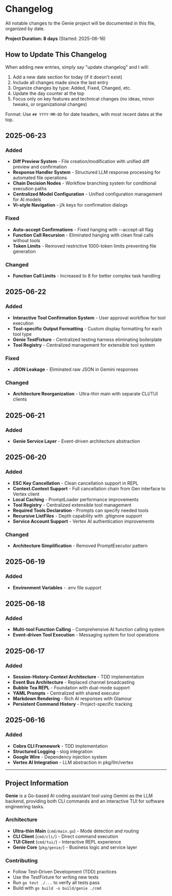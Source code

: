 # Changelog

All notable changes to the Genie project will be documented in this file, organized by date.

**Project Duration: 8 days** (Started: 2025-06-16)

## How to Update This Changelog

When adding new entries, simply say "update changelog" and I will:
1. Add a new date section for today (if it doesn't exist)
2. Include all changes made since the last entry
3. Organize changes by type: Added, Fixed, Changed, etc.
4. Update the day counter at the top
5. Focus only on key features and technical changes (no ideas, minor tweaks, or organizational changes)

Format: Use `## YYYY-MM-DD` for date headers, with most recent dates at the top.

## 2025-06-23

### Added
- **Diff Preview System** - File creation/modification with unified diff preview and confirmation
- **Response Handler System** - Structured LLM response processing for automated file operations
- **Chain Decision Nodes** - Workflow branching system for conditional execution paths
- **Centralized Model Configuration** - Unified configuration management for AI models
- **Vi-style Navigation** - j/k keys for confirmation dialogs

### Fixed
- **Auto-accept Confirmations** - Fixed hanging with --accept-all flag
- **Function Call Recursion** - Eliminated hanging with clean final calls without tools
- **Token Limits** - Removed restrictive 1000-token limits preventing file generation

### Changed
- **Function Call Limits** - Increased to 8 for better complex task handling

## 2025-06-22

### Added
- **Interactive Tool Confirmation System** - User approval workflow for tool execution
- **Tool-specific Output Formatting** - Custom display formatting for each tool type
- **Genie TestFixture** - Centralized testing harness eliminating boilerplate
- **Tool Registry** - Centralized management for extensible tool system

### Fixed
- **JSON Leakage** - Eliminated raw JSON in Gemini responses

### Changed
- **Architecture Reorganization** - Ultra-thin main with separate CLI/TUI clients

## 2025-06-21

### Added
- **Genie Service Layer** - Event-driven architecture abstraction

## 2025-06-20

### Added
- **ESC Key Cancellation** - Clean cancellation support in REPL
- **Context.Context Support** - Full cancellation chain from Gen interface to Vertex client
- **Local Caching** - PromptLoader performance improvements
- **Tool Registry** - Centralized extensible tool management
- **Required Tools Declaration** - Prompts can specify needed tools
- **Recursive ListFiles** - Depth capability with .gitignore support
- **Service Account Support** - Vertex AI authentication improvements

### Changed
- **Architecture Simplification** - Removed PromptExecutor pattern

## 2025-06-19

### Added
- **Environment Variables** - .env file support

## 2025-06-18

### Added
- **Multi-tool Function Calling** - Comprehensive AI function calling system
- **Event-driven Tool Execution** - Messaging system for tool operations

## 2025-06-17

### Added
- **Session-History-Context Architecture** - TDD implementation
- **Event Bus Architecture** - Replaced channel broadcasting
- **Bubble Tea REPL** - Foundation with dual-mode support
- **YAML Prompts** - Centralized with shared executor
- **Markdown Rendering** - Rich AI responses with Glamour
- **Persistent Command History** - Project-specific tracking

## 2025-06-16

### Added
- **Cobra CLI Framework** - TDD implementation
- **Structured Logging** - slog integration
- **Google Wire** - Dependency injection system
- **Vertex AI Integration** - LLM abstraction in pkg/llm/vertex

---

## Project Information

**Genie** is a Go-based AI coding assistant tool using Gemini as the LLM backend, providing both CLI commands and an interactive TUI for software engineering tasks.

### Architecture
- **Ultra-thin Main** (`cmd/main.go`) - Mode detection and routing
- **CLI Client** (`cmd/cli/`) - Direct command execution
- **TUI Client** (`cmd/tui/`) - Interactive REPL experience  
- **Genie Core** (`pkg/genie/`) - Business logic and service layer

### Contributing
- Follow Test-Driven Development (TDD) practices
- Use the TestFixture for writing new tests
- Run `go test ./...` to verify all tests pass
- Build with `go build -o build/genie ./cmd`
